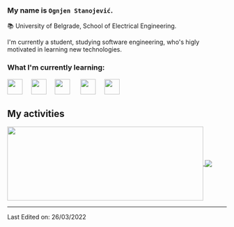 ### My name is `Ognjen Stanojević`.

📚 University of Belgrade, School of Electrical Engineering.

I'm currently a student, studying software engineering, who's higly motivated in learning new technologies.
### What I'm currently learning:

<img src="https://cdn.jsdelivr.net/gh/devicons/devicon@latest/icons/c/c-original.svg" width="35px">&nbsp;&nbsp;&nbsp;&nbsp;
<img src="https://cdn.jsdelivr.net/gh/devicons/devicon@latest/icons/python/python-original.svg" width="35px">&nbsp;&nbsp;&nbsp;&nbsp;
<img src="https://cdn.jsdelivr.net/gh/devicons/devicon@latest/icons/git/git-original.svg" width="35px">&nbsp;&nbsp;&nbsp;&nbsp;&nbsp;
<img src="https://cdn.jsdelivr.net/gh/devicons/devicon@latest/icons/kotlin/kotlin-original.svg" width="35px">&nbsp;&nbsp;&nbsp;&nbsp;
<img src="https://cdn.jsdelivr.net/gh/devicons/devicon@latest/icons/flutter/flutter-original.svg" width="35px">&nbsp;&nbsp;&nbsp;&nbsp;


## My activities

<a href="https://github.com/Ognjenjebot/github-readme-stats">
  <img width=450 height=170 align="center" src="https://github-readme-stats.vercel.app/api?username=Ognjenjebot&theme=midnight-purple&show_icons=true&bg_color=0D1117&hide_border=true" />
</a>
<a href="https://github.com/Ognjenjebot/github-readme-stats">
  <img align="center" src="https://github-readme-stats.vercel.app/api/top-langs/?username=Ognjenjebot&theme=midnight-purple&layout=compact&bg_color=0D1117&hide_border=true" />
</a>

------

Last Edited on: 26/03/2022
